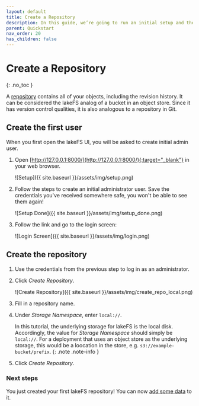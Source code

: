 ```yaml
---
layout: default
title: Create a Repository
description: In this guide, we’re going to run an initial setup and then create a new repository using lakeFS.
parent: Quickstart
nav_order: 20
has_children: false
---
```


# Create a Repository
{: .no_toc }

A [repository](../understand/branching-model.md#repositories) contains all of your objects, including the revision history.
It can be considered the lakeFS analog of a bucket in an object store. Since it has version control qualities, it is also analogous to a repository in Git. 

## Create the first user

When you first open the lakeFS UI, you will be asked to create initial admin user.

1. Open [http://127.0.0.1:8000/](http://127.0.0.1:8000/){:target="_blank"} in your web browser.

   ![Setup]({{ site.baseurl }}/assets/img/setup.png)

1. Follow the steps to create an initial administrator user. Save the credentials you've received somewhere safe, you won't be able to see them again!

   ![Setup Done]({{ site.baseurl }}/assets/img/setup_done.png)

1. Follow the link and go to the login screen:

   ![Login Screen]({{ site.baseurl }}/assets/img/login.png)

## Create the repository 

1. Use the credentials from the previous step to log in as an administrator.

1. Click _Create Repository_.
    
   ![Create Repository]({{ site.baseurl }}/assets/img/create_repo_local.png)

1. Fill in a repository name.

1. Under _Storage Namespace_, enter `local://`.
 
   In this tutorial, the underlying storage for lakeFS is the local disk. Accordingly, the value for _Storage Namespace_ should simply be `local://`.
   For a deployment that uses an object store as the underlying storage, this would be a loocation in the store, e.g. `s3://example-bucket/prefix`.
   {: .note .note-info }

1. Click _Create Repository_.

### Next steps

You just created your first lakeFS repository! You can now [add some data](add_data.md) to it.
